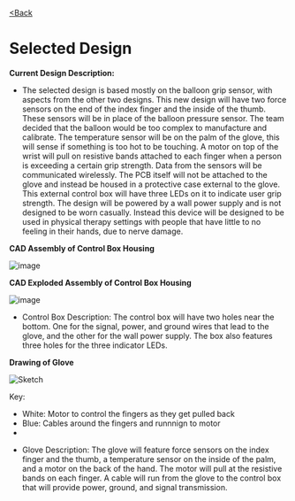 [<Back](https://team-208-github-io.github.io/Team-208/)

# Selected Design

**Current Design Description:**

* The selected design is based mostly on the balloon grip sensor, with aspects from the other two designs.
This new design will have two force sensors on the end of the index finger and the inside of the thumb.
These sensors will be in place of the balloon pressure sensor. The team decided that the balloon would be too complex to manufacture and calibrate. 
The temperature sensor will be on the palm of the glove, this will sense if something is too hot to be touching. 
A motor on top of the wrist will pull on resistive bands attached to each finger when a person is exceeding a certain grip strength. 
Data from the sensors will be communicated wirelessly. The PCB itself will not be attached to the glove and instead be housed in a protective case external to the glove.
This external control box will have three LEDs on it to indicate user grip strength. 
The design will be powered by a wall power supply and is not designed to be worn casually. 
Instead this device will be designed to be used in physical therapy settings with people that have little to no feeling in their hands, due to nerve damage.

**CAD Assembly of Control Box Housing**

![image](https://user-images.githubusercontent.com/122938115/221493515-3aba4438-8e56-4616-96f7-1b0584720e98.jpg)


**CAD Exploded Assembly of Control Box Housing**

![image](https://user-images.githubusercontent.com/122938115/221493537-86941480-ffee-4bec-bd05-2a24b8fbc36a.jpg)

* Control Box Description: The control box will have two holes near the bottom. One for the signal, power, and ground wires that lead to the glove, and the other for the wall power supply. The box also features three holes for the three indicator LEDs. 


**Drawing of Glove**

![Sketch](https://user-images.githubusercontent.com/122709159/221492312-4bd2967f-89b7-4071-b39c-6c4ea64a4dd8.png)

Key:
- White: Motor to control the fingers as they get pulled back
- Blue: Cables around the fingers and runnnign to motor
- 

* Glove Description: The glove will feature force sensors on the index finger and the thumb, a temperature sensor on the inside of the palm, and a motor on the back of the hand. The motor will pull at the resistive bands on each finger. A cable will run from the glove to the control box that will provide power, ground, and signal transmission.
